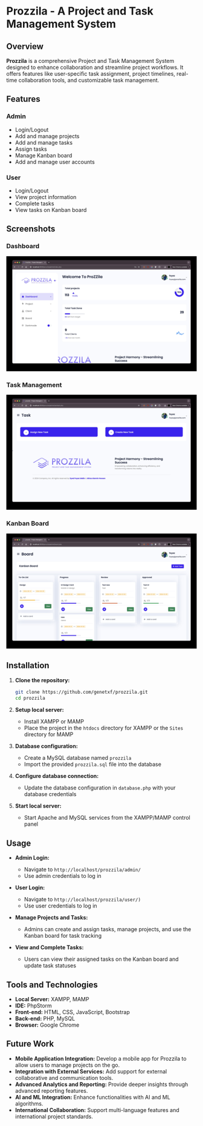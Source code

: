 # Prozzila - A Project and Task Management System


## Overview

**Prozzila** is a comprehensive Project and Task Management System designed to enhance collaboration and streamline project workflows. It offers features like user-specific task assignment, project timelines, real-time collaboration tools, and customizable task management.

## Features

### Admin
- Login/Logout
- Add and manage projects
- Add and manage tasks
- Assign tasks
- Manage Kanban board
- Add and manage user accounts

### User
- Login/Logout
- View project information
- Complete tasks
- View tasks on Kanban board

## Screenshots

### Dashboard
![Dashboard](https://github.com/genetxf/prozzila/blob/main/screenshot/dashborad.jpg)

### Task Management
![Task Management](https://github.com/genetxf/prozzila/blob/main/screenshot/task.jpg)

### Kanban Board
![Kanban Board](https://github.com/genetxf/prozzila/blob/main/screenshot/kanbanboard.jpg)

## Installation

1. **Clone the repository:**
    ```bash
    git clone https://github.com/genetxf/prozzila.git
    cd prozzila
    ```

2. **Setup local server:**
    - Install XAMPP or MAMP
    - Place the project in the `htdocs` directory for XAMPP or the `Sites` directory for MAMP

3. **Database configuration:**
    - Create a MySQL database named `prozzila`
    - Import the provided `prozzila.sql` file into the database

4. **Configure database connection:**
    - Update the database configuration in `database.php` with your database credentials

5. **Start local server:**
    - Start Apache and MySQL services from the XAMPP/MAMP control panel

## Usage

- **Admin Login:**
    - Navigate to `http://localhost/prozzila/admin/`
    - Use admin credentials to log in

- **User Login:**
    - Navigate to `http://localhost/prozzila/user/)`
    - Use user credentials to log in

- **Manage Projects and Tasks:**
    - Admins can create and assign tasks, manage projects, and use the Kanban board for task tracking

- **View and Complete Tasks:**
    - Users can view their assigned tasks on the Kanban board and update task statuses

## Tools and Technologies

- **Local Server:** XAMPP, MAMP
- **IDE:** PhpStorm
- **Front-end:** HTML, CSS, JavaScript, Bootstrap
- **Back-end:** PHP, MySQL
- **Browser:** Google Chrome

## Future Work

- **Mobile Application Integration:** Develop a mobile app for Prozzila to allow users to manage projects on the go.
- **Integration with External Services:** Add support for external collaborative and communication tools.
- **Advanced Analytics and Reporting:** Provide deeper insights through advanced reporting features.
- **AI and ML Integration:** Enhance functionalities with AI and ML algorithms.
- **International Collaboration:** Support multi-language features and international project standards.


